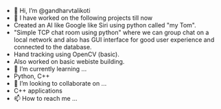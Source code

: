 - 👋 Hi, I’m @gandharvtalikoti
- 👀 I have worked on the following projects till now
- Created an AI like Google like Siri using python called "my Tom".
- "Simple TCP chat room using python" where we can group chat on a local network and also has GUI interface for good user experience and connected to the database.
- Hand tracking using OpenCV (basic).
- Also worked on basic webiste building.
- 🌱 I’m currently learning ...
- Python, C++
- 💞️ I’m looking to collaborate on ...
- C++ applications
- 📫 How to reach me ...

<!---
gandharvtalikoti/gandharvtalikoti is a ✨ special ✨ repository because its `README.md` (this file) appears on your GitHub profile.
You can click the Preview link to take a look at your changes.
--->
